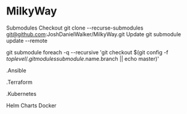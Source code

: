 # MilkyWay

Submodules
Checkout
git clone --recurse-submodules  git@github.com:JoshDanielWalker/MilkyWay.git
Update
git submodule update --remote

git submodule foreach -q --recursive 'git checkout $(git config -f $toplevel/.gitmodules submodule.$name.branch || echo master)'

.Ansible

.Terraform

.Kubernetes

Helm Charts
Docker

